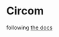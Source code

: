 # Circom

following [the docs](https://docs.circom.io/getting-started/proving-circuits/#verifying-a-proof)

